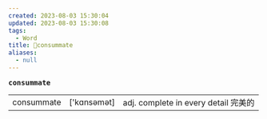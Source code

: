 ```yaml
---
created: 2023-08-03 15:30:04
updated: 2023-08-03 15:30:08
tags:
  - Word
title: 📖consummate
aliases:
  - null
---
```


<pre><strong>consummate</strong></pre>
|   |   |   |
|---|---|---|
|consummate|['kɑnsəmət]|adj. complete in every detail 完美的|